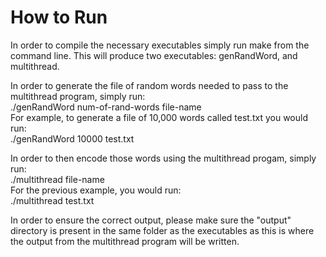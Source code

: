 # How to Run

In order to compile the necessary executables simply run make from the command line. This will produce
two executables: genRandWord, and multithread.

In order to generate the file of random words needed to pass to the multithread program, simply run:\
./genRandWord num-of-rand-words file-name\
For example, to generate a file of 10,000 words called test.txt you would run:\
./genRandWord 10000 test.txt

In order to then encode those words using the multithread progam, simply run:\
./multithread  file-name\
For the previous example, you would run:\
./multithread test.txt

In order to ensure the correct output, please make sure the "output" directory is present in the same folder
as the executables as this is where the output from the multithread program will be written.
